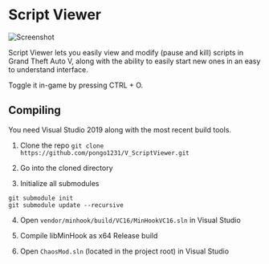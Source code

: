 # Script Viewer

![Screenshot](https://imgur.com/BdEslxf.png)

Script Viewer lets you easily view and modify (pause and kill) scripts in Grand Theft Auto V, along with the ability to easily start new ones in an easy to understand interface.

Toggle it in-game by pressing CTRL + O.

## Compiling

You need Visual Studio 2019 along with the most recent build tools.

1. Clone the repo `git clone https://github.com/pongo1231/V_ScriptViewer.git`

2. Go into the cloned directory

3. Initialize all submodules

```
git submodule init
git submodule update --recursive
```

4. Open `vendor/minhook/build/VC16/MinHookVC16.sln` in Visual Studio

5. Compile libMinHook as x64 Release build

6. Open `ChaosMod.sln` (located in the project root) in Visual Studio

